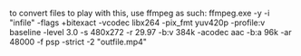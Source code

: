 to convert files to play with this, use ffmpeg as such:
ffmpeg.exe -y -i "infile" -flags +bitexact -vcodec libx264 -pix_fmt yuv420p -profile:v baseline -level 3.0 -s 480x272 -r 29.97 -b:v 384k -acodec aac -b:a 96k -ar 48000 -f psp -strict -2 "outfile.mp4"
